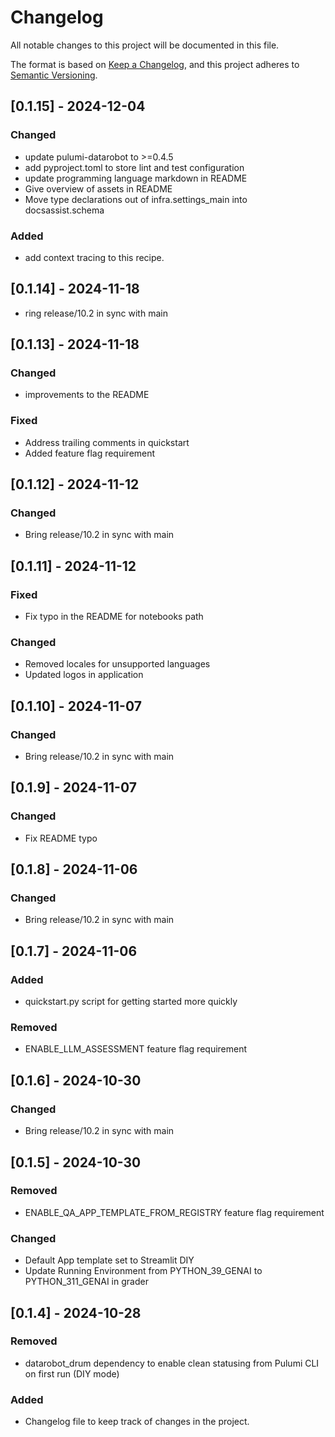 # Changelog

All notable changes to this project will be documented in this file.

The format is based on [Keep a Changelog](https://keepachangelog.com/en/1.1.0/),
and this project adheres to [Semantic Versioning](https://semver.org/spec/v2.0.0.html).

## [0.1.15] - 2024-12-04

### Changed
- update pulumi-datarobot to >=0.4.5
- add pyproject.toml to store lint and test configuration
- update programming language markdown in README
- Give overview of assets in README 
- Move type declarations out of infra.settings_main into docsassist.schema

### Added
- add context tracing to this recipe.

## [0.1.14] - 2024-11-18
- ring release/10.2 in sync with main

## [0.1.13] - 2024-11-18

### Changed
- improvements to the README

### Fixed
- Address trailing comments in quickstart
- Added feature flag requirement
  
## [0.1.12] - 2024-11-12

### Changed
- Bring release/10.2 in sync with main

## [0.1.11] - 2024-11-12

### Fixed
- Fix typo in the README for notebooks path
  
### Changed
- Removed locales for unsupported languages
- Updated logos in application

## [0.1.10] - 2024-11-07

### Changed
- Bring release/10.2 in sync with main

## [0.1.9] - 2024-11-07

### Changed
- Fix README typo

## [0.1.8] - 2024-11-06

### Changed
- Bring release/10.2 in sync with main

## [0.1.7] - 2024-11-06

### Added
- quickstart.py script for getting started more quickly

### Removed
- ENABLE_LLM_ASSESSMENT feature flag requirement

## [0.1.6] - 2024-10-30

### Changed
- Bring release/10.2 in sync with main
  
## [0.1.5] - 2024-10-30

### Removed

- ENABLE_QA_APP_TEMPLATE_FROM_REGISTRY feature flag requirement

### Changed

- Default App template set to Streamlit DIY
- Update Running Environment from PYTHON_39_GENAI to PYTHON_311_GENAI in grader

## [0.1.4] - 2024-10-28

### Removed

- datarobot_drum dependency to enable clean statusing from Pulumi CLI on first run (DIY mode)

### Added

- Changelog file to keep track of changes in the project.

